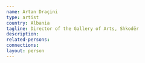```yaml
---
name: Artan Draçini
type: artist
country: Albania
tagline: Director of the Gallery of Arts, Shkodër
description:
related-persons:
connections:
layout: person
---
```

